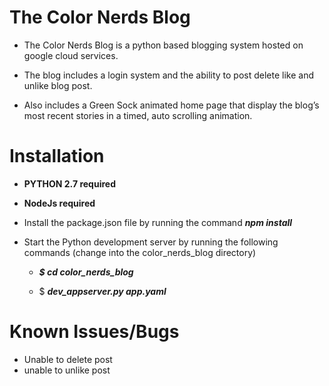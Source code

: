 # The Color Nerds Blog

- The Color Nerds Blog is a python based blogging system hosted on google cloud services. 

- The blog includes a login system and the ability to post delete like and unlike blog post. 

- Also includes a Green Sock animated home page that display the blog’s most recent stories in a timed, 
auto scrolling animation. 


# Installation

- **PYTHON 2.7 required**

- **NodeJs required**

- Install the package.json file by running the command
    **_npm install_**
    
- Start the Python development server by running the following commands
    (change into the color_nerds_blog directory)
    - **_$ cd color_nerds_blog_** 
    
    - $ **_dev_appserver.py app.yaml_**


# Known Issues/Bugs

- Unable to delete post
- unable to unlike post

